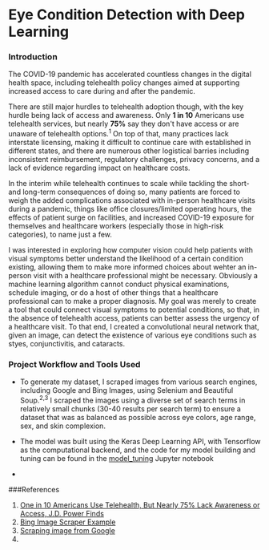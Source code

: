 # Eye Condition Detection with Deep Learning

### Introduction

The COVID-19 pandemic has accelerated countless changes in the digital health space, including telehealth policy changes aimed at supporting increased access to care during and after the pandemic.

There are still major hurdles to telehealth adoption though, with the key hurdle being lack of access and awareness. Only **1 in 10** Americans use telehealth services, but nearly **75%** say they don't have access or are unaware of telehealth options.<sup>1</sup>  On top of that, many practices lack interstate licensing, making it difficult to continue care with established in different states, and there are numerous other logistical barries including inconsistent reimbursement, regulatory challenges, privacy concerns, and a lack of evidence regarding impact on healthcare costs.

In the interim while telehealth continues to scale while tackling the short- and long-term consequences of doing so, many patients are forced to weigh the added complications associated with in-person healthcare visits during a pandemic, things like office closures/limited operating hours, the effects of patient surge on facilities, and increased COVID-19 exposure for themselves and healthcare workers (especially those in high-risk categories), to name just a few.

I was interested in exploring how computer vision could help patients with visual symptoms better understand the likelihood of a certain condition existing, allowing them to make more informed choices about wehter an in-person visit with a healthcare professional might be necessary.  Obviously a machine learning algorithm cannot conduct physical examinations, schedule imaging, or do a host of other things that a healthcare professional can to make a proper diagnosis.  My goal was merely to create a tool that could connect visual symptoms to potential conditions, so that, in the absence of telehealth access, patients can better assess the urgency of a healthcare visit. To that end, I created a convolutional neural network that, given an image, can detect the existence of various eye conditions such as styes, conjunctivitis, and cataracts.

### Project Workflow and Tools Used

- To generate my dataset, I scraped images from various search engines, including Google and Bing Images, using Selenium and Beautiful Soup.<sup>2,3</sup>  I scraped the images using a diverse set of search terms in relatively small chunks (30-40 results per search term) to ensure a dataset that was as balanced as possible across eye colors, age range, sex, and skin complexion. 

- The model was built using the Keras Deep Learning API, with Tensorflow as the computational backend, and the code for my model building and tuning can be found in the [model_tuning](https://github.com/vincent-thompson/eye-condition-detection-deep-learning/blob/main/model_tuning.ipynb) Jupyter notebook

-


###References
1. [One in 10 Americans Use Telehealth, But Nearly 75% Lack Awareness or Access, J.D. Power Finds](https://www.americantelemed.org/industry-news/one-in-10-americans-use-telehealth-but-nearly-75-lack-awareness-or-access-j-d-power-finds/#:~:text=COSTA%20MESA%2C%20Calif.%3A%2031,and%20real%2Dworld%20patient%20concerns.)
2. [Bing Image Scraper Example](https://gist.github.com/stephenhouser/c5e2b921c3770ed47eb3b75efbc94799)
3. [Scraping image from Google](https://towardsdatascience.com/image-scraping-with-python-a96feda8af2d)
4. 
